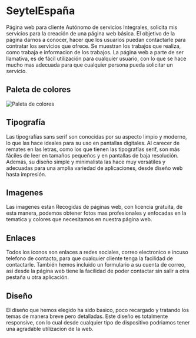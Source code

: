 # SeytelEspaña

Página web para cliente Autónomo de servicios Integrales, solicita mis servicios para la creación de una página web básica. El objetivo de la página darnos a conocer, hacer que los usuarios puedan contactarle para contratar los servicios que ofrece.  Se muestran los trabajos que realiza, como trabaja e informacion de los trabajos. La página web a parte de ser llamativa, es de fácil utilización para cualquier usuario, con lo que se hace mucho mas adecuada para que cualquier persona pueda solicitar un servicio.

## Paleta de colores

![Paleta de colores](https://github.com/JosemanuelPDR00/SeytelEspa-a/assets/77966853/3cc0af0d-dd26-402f-b3d5-fa15718491be)

## Tipografía

Las tipografías sans serif son conocidas por su aspecto limpio y moderno, lo que las hace ideales para su uso en pantallas digitales. Al carecer de remates en las letras, como los que tienen las tipografías serif, son más fáciles de leer en tamaños pequeños y en pantallas de baja resolución. Además, su diseño simple y minimalista las hace muy versátiles y adecuadas para una amplia variedad de aplicaciones, desde diseño web hasta impresión.

## Imagenes

Las imagenes estan Recogidas de páginas web, con licencia gratuita, de esta manera, podemos obtener fotos mas profesionales y enfocadas en la tematica y colores que necesitamos en nuestra página web.

## Enlaces

Todos los iconos son enlaces a redes sociales, correo electronico e incuso telefono de contacto, para que cualquier cliente tenga la facilidad de contactarle. También hemos incluido un formulario a su cuenta de correo, asi desde la página web tiene la facilidad de poder contactar sin salir a otra pestaña u otra aplicación.

## Diseño

El diseño que hemos elegido ha sido basico, poco recargado y tratando los temas de manera breve pero detalladas. Este diseño es totalmente responsive, con lo cual desde cualquier tipo de dispositivo podriamos tener una agradable utilizacion de la web.

